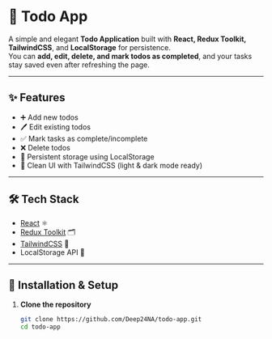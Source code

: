 # 📝 Todo App

A simple and elegant **Todo Application** built with **React, Redux Toolkit, TailwindCSS**, and **LocalStorage** for persistence.  
You can **add, edit, delete, and mark todos as completed**, and your tasks stay saved even after refreshing the page.  

---

## ✨ Features
- ➕ Add new todos  
- 🖊 Edit existing todos  
- ✅ Mark tasks as complete/incomplete  
- ❌ Delete todos  
- 💾 Persistent storage using LocalStorage  
- 🎨 Clean UI with TailwindCSS (light & dark mode ready)

---

## 🛠 Tech Stack
- [React](https://react.dev/) ⚛️  
- [Redux Toolkit](https://redux-toolkit.js.org/) 🗂  
- [TailwindCSS](https://tailwindcss.com/) 🎨  
- LocalStorage API 💾  

---

## 🚀 Installation & Setup

1. **Clone the repository**
   ```bash
   git clone https://github.com/Deep24NA/todo-app.git
   cd todo-app


